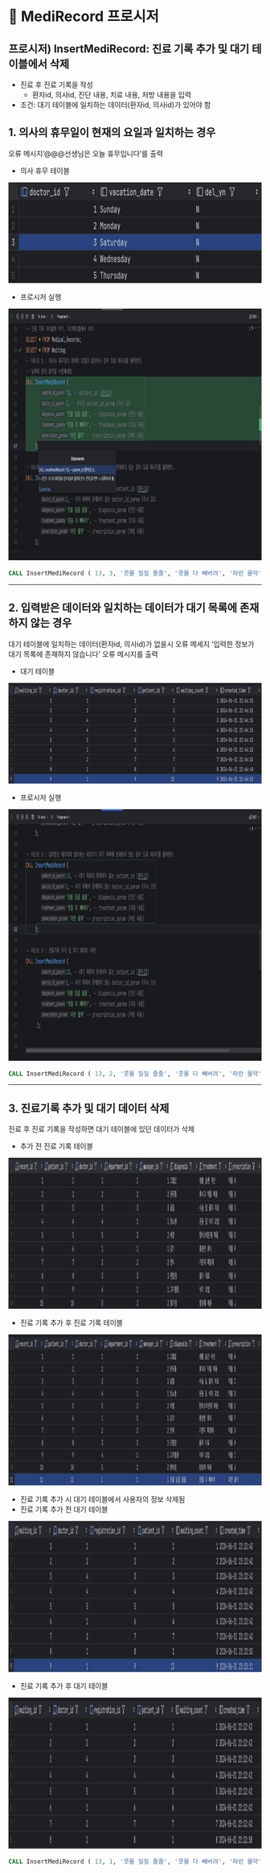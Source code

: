 # 📌 MediRecord 프로시저

## 프로시저) InsertMediRecord: 진료 기록 추가 및 대기 테이블에서 삭제
- 진료 후 진료 기록을 작성
    - 환자id, 의사id, 진단 내용, 치료 내용, 처방 내용을 입력
- 조건: 대기 테이블에 일치하는 데이터(환자id, 의사id)가 있어야 함

## 1. 의사의 휴무일이 현재의 요일과 일치하는 경우
오류 메시지’@@@선생님은 오늘 휴무입니다’를 출력
- 의사 휴무 테이블
<img src=".././img/testcase/InsertMediRecord/4_schedule.png" alt="의사휴무테이블" width="1000" height="200"/>

- 프로시저 실행
<img src=".././img/testcase/InsertMediRecord/4.gif" alt="프로시저 결과" width="1000" height="500"/>

```sql
CALL InsertMediRecord ( 13, 3, '콧물 질질 줄줄', '콧물 다 빼버려', '파란 물약' );
```

---

## 2. 입력받은 데이터와 일치하는 데이터가 대기 목록에 존재하지 않는 경우 
대기 테이블에 일치하는 데이터(환자id, 의사id)가 없을시 오류 메세지 ’입력한 정보가 대기 목록에 존재하지 않습니다’ 오류 메시지를 출력
- 대기 테이블
<img src=".././img/testcase/InsertOrUpdateRegistration/3_after_waiting.png" alt="대기테이블" width="1000" height="200"/> 

- 프로시저 실행
<img src=".././img/testcase/InsertMediRecord/5.gif" alt="프로시저 결과" width="1000" height="500"/> 

```sql
CALL InsertMediRecord ( 13, 2, '콧물 질질 줄줄', '콧물 다 빼버려', '파란 물약' );
```

---

## 3. 진료기록 추가 및 대기 데이터 삭제
진료 후 진료 기록을 작성하면 대기 테이블에 있던 데이터가 삭제
- 추가 전 진료 기록 테이블 
<img src=".././img/testcase/InsertMediRecord/before_medical_records.png" alt="기존_진료테이블" width="1000" height="300"/> 

- 진료 기록 추가 후 진료 기록 테이블
<img src=".././img/testcase/InsertMediRecord/6_after_medical_records.png" alt="결과_진료테이블" width="1000" height="300"/>

    
- 진료 기록 추가 시 대기 테이블에서 사용자의 정보 삭제됨
- 진료 기록 추가 전 대기 테이블
<img src=".././img/testcase/InsertMediRecord/waiting.png" alt="기존_대기테이블" width="1000" height="300"/>
        
- 진료 기록 추가 후 대기 테이블
 <img src=".././img/testcase/InsertMediRecord/6_after_waiting.png" alt="기존_대기테이블" width="1000" height="300"/>       

```sql
CALL InsertMediRecord ( 13, 1, '콧물 질질 줄줄', '콧물 다 빼버려', '파란 물약' );
```

